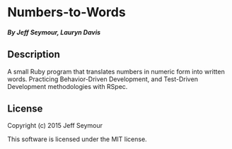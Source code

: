 # Numbers-to-Words

##### By Jeff Seymour, Lauryn Davis

## Description
A small Ruby program that translates numbers in numeric form into written words.
Practicing Behavior-Driven Development, and Test-Driven Development methodologies with RSpec.

## License
Copyright (c) 2015 Jeff Seymour

This software is licensed under the MIT license.
